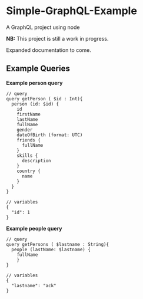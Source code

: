 # Simple-GraphQL-Example
A GraphQL project using node

**NB:** This project is still a work in progress.

Expanded documentation to come. 

## Example Queries

**Example person query**
```
// query
query getPerson ( $id : Int){
  person (id: $id) {
    id
    firstName
    lastName
    fullName
    gender
    dateOfBirth (format: UTC)
    friends {
      fullName
    }
    skills {
      description
    }
    country {
      name
    }
  }
}

// variables
{
  "id": 1
}
```

**Example people query**
```
// query
query getPersons ( $lastname : String){
  people (lastName: $lastname) {
    fullName
	}
}

// variables
{
  "lastname": "ack"
}
```